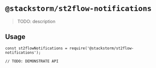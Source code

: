 # `@stackstorm/st2flow-notifications`

> TODO: description

## Usage

```
const st2flowNotifications = require('@stackstorm/st2flow-notifications');

// TODO: DEMONSTRATE API
```
